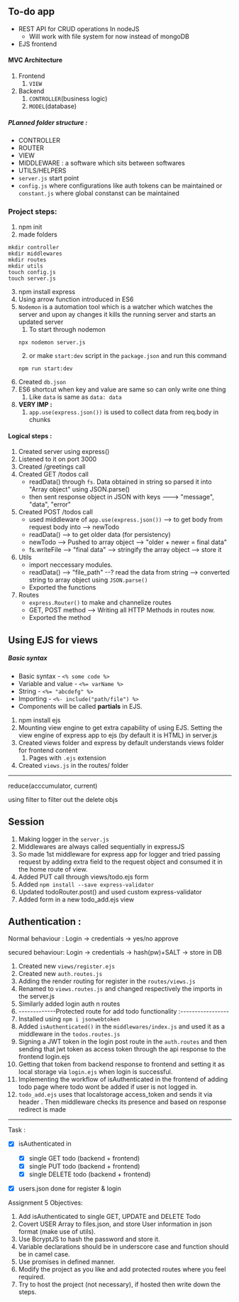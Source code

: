 ## To-do app

- REST API for CRUD operations In nodeJS
  - Will work with file system for now instead of mongoDB
- EJS frontend

#### MVC Architecture

1. Frontend
   1. `VIEW`
2. Backend
   1. `CONTROLLER`(business logic)
   2. `MODEL`(database)

##### PLanned folder structure :

- CONTROLLER
- ROUTER
- VIEW
- MIDDLEWARE : a software which sits between softwares
- UTILS/HELPERS
- `server.js` start point
- `config.js` where configurations like auth tokens can be maintained or `constant.js` where global constanst can be maintained

### Project steps: 

1. npm init 
2. made folders 
```
mkdir controller
mkdir middlewares
mkdir routes
mkdir utils
touch config.js
touch server.js
```
3. npm install express
4. Using arrow function introduced in ES6
5. `Nodemon` is a automation tool which is a watcher which watches the server and upon ay changes it kills the running server and starts an updated server 
   1. To start through nodemon
   ```
   npx nodemon server.js
   ```
   2. or make `start:dev` script in the `package.json` and run this command
   ```
   npm run start:dev
   ```
6. Created `db.json`
7. ES6 shortcut when key and value are same so can only write one thing
   1. Like `data` is same as `data: data` 
8. **VERY IMP :**
   1. `app.use(express.json())` is used to collect data from req.body in chunks

#### Logical steps :

1. Created server using express()
2. Listened to it on port 3000
3. Created /greetings call
4. Created GET /todos call
   * readData() through `fs`. Data obtained in string so parsed it into "Array object" using JSON.parse()
   * then sent response object in JSON with keys ---> "message", "data", "error"
5. Created POST /todos call
   * used middleware of `app.use(express.json())` --> to get body from request body into --> newTodo
   * readData() --> to get older data (for persistency)
   * newTodo --> Pushed to array object --> "older + newer = final data"
   * fs.writeFile --> "final data" --> stringify the array object --> store it
6. Utils
   *  import neccessary modules.
   *  readData() --> "file_path" --? read the data from string --> converted string to array object using `JSON.parse()`
   *  Exported the functions
7. Routes
   * `express.Router()` to make and channelize routes
   * GET, POST method --> Writing all HTTP Methods in routes now. 
   * Exported the method


## Using EJS for views 

##### Basic syntax 

- Basic syntax - `<% some code %>`
- Variable and value - `<%= varName %>`
- String - `<%= "abcdefg" %>`
- Importing - `<%- include("path/file") %>`
- Components will be called **partials** in EJS.

 
1. npm install ejs
2. Mounting view engine to get extra capability of using EJS. Setting the view engine of express app to ejs (by default it is HTML) in server.js
3. Created views folder and express by default understands views folder for frontend content
   1. Pages with `.ejs` extension
4. Created `views.js` in the routes/ folder

--- 

reduce(acccumulator, current)

using filter to filter out the delete objs

## Session 

1. Making logger in the `server.js`
2. Middlewares are always called sequentially in expressJS
3. So made 1st middleware for express app for logger and tried passing request by adding extra field to the request object and consumed it in the home route of view.
4. Added PUT call through views/todo.ejs form
5. Added `npm install --save express-validator`
6. Updated todoRouter.post() and used custom express-validator
7. Added form in a new todo_add.ejs view 

## Authentication :

Normal behaviour :
Login -> credentials -> yes/no approve

secured behaviour:
Login -> credentials -> hash(pw)+SALT -> store in DB

1. Created new `views/register.ejs`
2. Created new `auth.routes.js`
3. Adding the render routing for register in the `routes/views.js`
4. Renamed to `views.routes.js` and changed respectively the imports in the server.js
5. Similarly added login auth n routes 
6. -------------Protected route for add todo functionality :-----------------
7. Installed using `npm i jsonwebtoken`
8. Added `isAuthenticated()` in the `middlewares/index.js` and used it as a middleware in the `todos.routes.js`
9.  Signing a JWT token in the login post route in the `auth.routes` and then sending that jwt token as access token through the api response to the frontend login.ejs
10. Getting that token from backend response to frontend and setting it as local storage via  `login.ejs` when login is successful.
11. Implementing the workflow of isAuthenticated in the frontend of adding todo page where todo wont be added if user is not logged in.
12. `todo_add.ejs` uses that localstorage access_token and sends it via header . Then middleware checks its presence and based on response redirect is made


---
 
Task : 

- [x] isAuthenticated in 
  - [x] single GET todo (backend + frontend)
  - [x] single PUT todo (backend + frontend)
  - [x] single DELETE todo (backend + frontend)
- [x] users.json done for register & login


Assignment 5 Objectives:
1. Add isAuthenticated to single GET, UPDATE and DELETE Todo
2. Covert USER Array to files.json, and store User information in json format (make use of utils).
3. Use BcryptJS to hash the password and store it.
4. Variable declarations should be in underscore case and function should be in camel case.
5. Use promises in defined manner.
6. Modify the project as you like and add protected routes where you feel required.
7. Try to host the project (not necessary), if hosted then write down the steps.